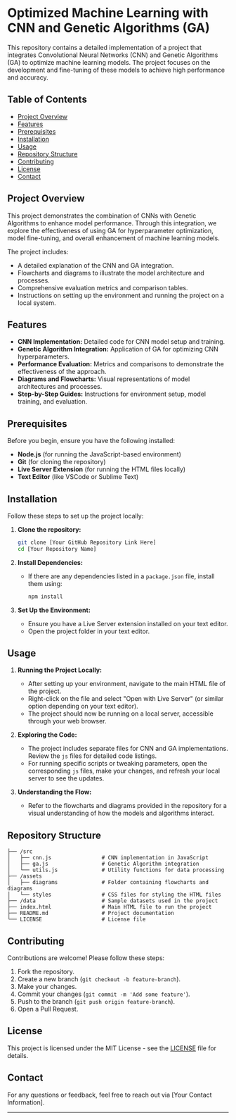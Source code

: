

# **Optimized Machine Learning with CNN and Genetic Algorithms (GA)**

This repository contains a detailed implementation of a project that integrates Convolutional Neural Networks (CNN) and Genetic Algorithms (GA) to optimize machine learning models. The project focuses on the development and fine-tuning of these models to achieve high performance and accuracy. 

## **Table of Contents**

- [Project Overview](#project-overview)
- [Features](#features)
- [Prerequisites](#prerequisites)
- [Installation](#installation)
- [Usage](#usage)
- [Repository Structure](#repository-structure)
- [Contributing](#contributing)
- [License](#license)
- [Contact](#contact)

## **Project Overview**

This project demonstrates the combination of CNNs with Genetic Algorithms to enhance model performance. Through this integration, we explore the effectiveness of using GA for hyperparameter optimization, model fine-tuning, and overall enhancement of machine learning models.

The project includes:

- A detailed explanation of the CNN and GA integration.
- Flowcharts and diagrams to illustrate the model architecture and processes.
- Comprehensive evaluation metrics and comparison tables.
- Instructions on setting up the environment and running the project on a local system.

## **Features**

- **CNN Implementation:** Detailed code for CNN model setup and training.
- **Genetic Algorithm Integration:** Application of GA for optimizing CNN hyperparameters.
- **Performance Evaluation:** Metrics and comparisons to demonstrate the effectiveness of the approach.
- **Diagrams and Flowcharts:** Visual representations of model architectures and processes.
- **Step-by-Step Guides:** Instructions for environment setup, model training, and evaluation.

## **Prerequisites**

Before you begin, ensure you have the following installed:

- **Node.js** (for running the JavaScript-based environment)
- **Git** (for cloning the repository)
- **Live Server Extension** (for running the HTML files locally)
- **Text Editor** (like VSCode or Sublime Text)

## **Installation**

Follow these steps to set up the project locally:

1. **Clone the repository:**

   ```bash
   git clone [Your GitHub Repository Link Here]
   cd [Your Repository Name]
   ```

2. **Install Dependencies:**

   - If there are any dependencies listed in a `package.json` file, install them using:

     ```bash
     npm install
     ```

3. **Set Up the Environment:**

   - Ensure you have a Live Server extension installed on your text editor.
   - Open the project folder in your text editor.

## **Usage**

1. **Running the Project Locally:**

   - After setting up your environment, navigate to the main HTML file of the project.
   - Right-click on the file and select "Open with Live Server" (or similar option depending on your text editor).
   - The project should now be running on a local server, accessible through your web browser.

2. **Exploring the Code:**

   - The project includes separate files for CNN and GA implementations. Review the `js` files for detailed code listings.
   - For running specific scripts or tweaking parameters, open the corresponding `js` files, make your changes, and refresh your local server to see the updates.

3. **Understanding the Flow:**

   - Refer to the flowcharts and diagrams provided in the repository for a visual understanding of how the models and algorithms interact.

## **Repository Structure**

```
├── /src
│   ├── cnn.js                # CNN implementation in JavaScript
│   ├── ga.js                 # Genetic Algorithm integration
│   └── utils.js              # Utility functions for data processing
├── /assets
│   ├── diagrams              # Folder containing flowcharts and diagrams
│   └── styles                # CSS files for styling the HTML files
├── /data                     # Sample datasets used in the project
├── index.html                # Main HTML file to run the project
├── README.md                 # Project documentation
└── LICENSE                   # License file
```

## **Contributing**

Contributions are welcome! Please follow these steps:

1. Fork the repository.
2. Create a new branch (`git checkout -b feature-branch`).
3. Make your changes.
4. Commit your changes (`git commit -m 'Add some feature'`).
5. Push to the branch (`git push origin feature-branch`).
6. Open a Pull Request.

## **License**

This project is licensed under the MIT License - see the [LICENSE](LICENSE) file for details.

## **Contact**

For any questions or feedback, feel free to reach out via [Your Contact Information].

---

